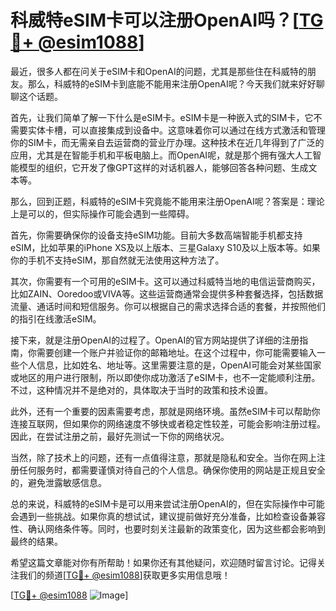 # 科威特eSIM卡可以注册OpenAI吗？[[TG💪+ @esim1088](https://t.me/s/esim1088)]

最近，很多人都在问关于eSIM卡和OpenAI的问题，尤其是那些住在科威特的朋友。那么，科威特的eSIM卡到底能不能用来注册OpenAI呢？今天我们就来好好聊聊这个话题。

首先，让我们简单了解一下什么是eSIM卡。eSIM卡是一种嵌入式的SIM卡，它不需要实体卡槽，可以直接集成到设备中。这意味着你可以通过在线方式激活和管理你的SIM卡，而无需亲自去运营商的营业厅办理。这种技术在近几年得到了广泛的应用，尤其是在智能手机和平板电脑上。而OpenAI呢，就是那个拥有强大人工智能模型的组织，它开发了像GPT这样的对话机器人，能够回答各种问题、生成文本等。

那么，回到正题，科威特的eSIM卡究竟能不能用来注册OpenAI呢？答案是：理论上是可以的，但实际操作可能会遇到一些障碍。

首先，你需要确保你的设备支持eSIM功能。目前大多数高端智能手机都支持eSIM，比如苹果的iPhone XS及以上版本、三星Galaxy S10及以上版本等。如果你的手机不支持eSIM，那自然就无法使用这种方法了。

其次，你需要有一个可用的eSIM卡。这可以通过科威特当地的电信运营商购买，比如ZAIN、Ooredoo或VIVA等。这些运营商通常会提供多种套餐选择，包括数据流量、通话时间和短信服务。你可以根据自己的需求选择合适的套餐，并按照他们的指引在线激活eSIM。

接下来，就是注册OpenAI的过程了。OpenAI的官方网站提供了详细的注册指南，你需要创建一个账户并验证你的邮箱地址。在这个过程中，你可能需要输入一些个人信息，比如姓名、地址等。这里需要注意的是，OpenAI可能会对某些国家或地区的用户进行限制，所以即使你成功激活了eSIM卡，也不一定能顺利注册。不过，这种情况并不是绝对的，具体取决于当时的政策和技术设置。

此外，还有一个重要的因素需要考虑，那就是网络环境。虽然eSIM卡可以帮助你连接互联网，但如果你的网络速度不够快或者稳定性较差，可能会影响注册过程。因此，在尝试注册之前，最好先测试一下你的网络状况。

当然，除了技术上的问题，还有一点值得注意，那就是隐私和安全。当你在网上注册任何服务时，都需要谨慎对待自己的个人信息。确保你使用的网站是正规且安全的，避免泄露敏感信息。

总的来说，科威特的eSIM卡是可以用来尝试注册OpenAI的，但在实际操作中可能会遇到一些挑战。如果你真的想试试，建议提前做好充分准备，比如检查设备兼容性、确认网络条件等。同时，也要时刻关注最新的政策变化，因为这些都会影响到最终的结果。

希望这篇文章能对你有所帮助！如果你还有其他疑问，欢迎随时留言讨论。记得关注我们的频道[[TG💪+ @esim1088](https://t.me/s/esim1088)]获取更多实用信息哦！

[[TG💪+ @esim1088](https://t.me/s/esim1088) ![Image](https://i.postimg.cc/4NQfJmqS/Snipaste-2025-05-13-00-14-12.png)]
